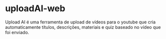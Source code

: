 # uploadAI-web
Upload AI é uma ferramenta de upload de vídeos para o youtube que cria automaticamente títulos, descrições, materiais e quiz baseado no vídeo que foi enviado.

